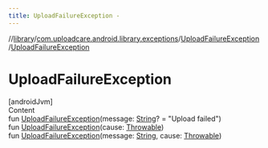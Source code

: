 ```yaml
---
title: UploadFailureException -
---
```

//[library](../../index.md)/[com.uploadcare.android.library.exceptions](../index.md)/[UploadFailureException](index.md)/[UploadFailureException](-upload-failure-exception.md)



# UploadFailureException  
[androidJvm]  
Content  
fun [UploadFailureException](-upload-failure-exception.md)(message: [String](https://kotlinlang.org/api/latest/jvm/stdlib/kotlin/-string/index.html)? = "Upload failed")  
fun [UploadFailureException](-upload-failure-exception.md)(cause: [Throwable](https://kotlinlang.org/api/latest/jvm/stdlib/kotlin/-throwable/index.html))  
fun [UploadFailureException](-upload-failure-exception.md)(message: [String](https://kotlinlang.org/api/latest/jvm/stdlib/kotlin/-string/index.html), cause: [Throwable](https://kotlinlang.org/api/latest/jvm/stdlib/kotlin/-throwable/index.html))  



